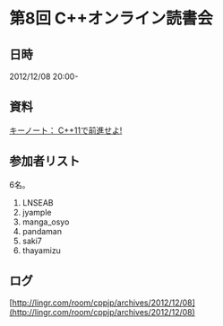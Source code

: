 # 第8回 C++オンライン読書会
## 日時
2012/12/08 20:00-


## 資料
[キーノート： C++11で前進せよ!](/cppnow/2012.md#moving-forward)


## 参加者リスト
6名。

1. LNSEAB
2. jyample
3. manga_osyo
4. pandaman
5. saki7
6. thayamizu

## ログ
[http://lingr.com/room/cppjp/archives/2012/12/08](http://lingr.com/room/cppjp/archives/2012/12/08)


